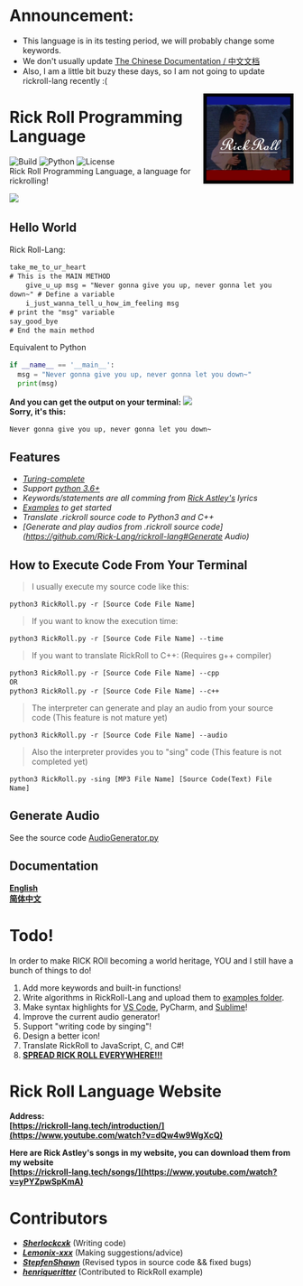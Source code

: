 # Announcement:
- This language is in its testing period, we will probably change some keywords.
- We don't usually update [The Chinese Documentation / 中文文档](https://github.com/Rick-Lang/rickroll-lang/blob/main/doc-Ch.md)
- Also, I am a little bit buzy these days, so I am not going to update rickroll-lang recently :(

<img src="img/ico1.jpg" align="right" width="160" height="160"/>

# Rick Roll Programming Language

![Build](https://img.shields.io/badge/Build-passing-orange?style=for-the-badge&logo=appveyor)
![Python](https://img.shields.io/badge/Python-3.6%2B-brightgreen?style=for-the-badge&logo=appveyor)
![License](https://img.shields.io/badge/License-MIT-red?style=for-the-badge&logo=appveyor)
<br>
Rick Roll Programming Language, a language for rickrolling!
<br>

![](https://repository-images.githubusercontent.com/367934588/4a27ae00-b73b-11eb-801b-36dd1756dc93)

## Hello World
Rick Roll-Lang:
```
take_me_to_ur_heart                                                      # This is the MAIN METHOD
    give_u_up msg = "Never gonna give you up, never gonna let you down~" # Define a variable
    i_just_wanna_tell_u_how_im_feeling msg                               # print the "msg" variable
say_good_bye                                                             # End the main method
```
Equivalent to Python
```python
if __name__ == '__main__':
  msg = "Never gonna give you up, never gonna let you down~"
  print(msg)

```

**And you can get the output on your terminal:**
![](https://preview.redd.it/w2n81iqx37p51.gif?format=png8&s=a5619fa00938c2aa817496ddd9eceda8a727324c)
<br>
**Sorry, it's this:**
```
Never gonna give you up, never gonna let you down~
```

## Features
- *[Turing-complete](https://en.wikipedia.org/wiki/Turing_completeness)*
- *Support [python 3.6+](https://www.python.org/downloads/release/python-3510/)*
- *Keywords/statements are all comming from [Rick Astley's](https://en.wikipedia.org/wiki/Rick_Astley) lyrics*
- *[Examples](https://github.com/Rick-Lang/rickroll-lang/tree/main/examples) to get started*
- *Translate .rickroll source code to Python3 and C++*
- *[Generate and play audios from .rickroll source code](https://github.com/Rick-Lang/rickroll-lang#Generate Audio)*

## How to Execute Code From Your Terminal
> I usually execute my source code like this:
```
python3 RickRoll.py -r [Source Code File Name]
```
> If you want to know the execution time:
```
python3 RickRoll.py -r [Source Code File Name] --time
```
> If you want to translate RickRoll to C++: (Requires g++ compiler)
```
python3 RickRoll.py -r [Source Code File Name] --cpp
OR
python3 RickRoll.py -r [Source Code File Name] --c++
```
> The interpreter can generate and play an audio from your source code (This feature is not mature yet)
```
python3 RickRoll.py -r [Source Code File Name] --audio
```
> Also the interpreter provides you to "sing" code (This feature is not completed yet)
```
python3 RickRoll.py -sing [MP3 File Name] [Source Code(Text) File Name]
```

## Generate Audio
See the source code [AudioGenerator.py](https://github.com/Rick-Lang/rickroll-lang/blob/main/src-py/AudioGenerator.py)

## Documentation
**[English](https://github.com/Rick-Lang/rickroll-lang/blob/main/doc.md)**
<br>
**[简体中文](https://github.com/Rick-Lang/rickroll-lang/blob/main/doc-Ch.md)**

# Todo!
In order to make RICK ROll becoming a world heritage, YOU and I still have a bunch of things to do!
1. Add more keywords and built-in functions!
2. Write algorithms in RickRoll-Lang and upload them to [examples folder](examples).
3. Make syntax highlights for [VS Code](https://code.visualstudio.com/api/language-extensions/syntax-highlight-guide), PyCharm, and [Sublime](https://www.sublimetext.com/docs/syntax.html)!
4. Improve the current audio generator!
5. Support "writing code by singing"!
6. Design a better icon!
7. Translate RickRoll to JavaScript, C, and C#!
8. [**SPREAD RICK ROLL EVERYWHERE!!!**](https://www.youtube.com/watch?v=dQw4w9WgXcQ)

# Rick Roll Language Website
**Address:**
<br>
**[https://rickroll-lang.tech/introduction/](https://www.youtube.com/watch?v=dQw4w9WgXcQ)**

**Here are Rick Astley's songs in my website, you can download them from my website**
<br>
**[https://rickroll-lang.tech/songs/](https://www.youtube.com/watch?v=yPYZpwSpKmA)**

# Contributors
- _**[Sherlockcxk](https://github.com/Sherlockcxk)**_   (Writing code)
- _**[Lemonix-xxx](https://github.com/Lemonix-xxx)**_   (Making suggestions/advice)
- _**[StepfenShawn](https://github.com/StepfenShawn)**_  (Revised typos in source code && fixed bugs)
- _**[henriqueritter](https://github.com/henriqueritter)**_   (Contributed to RickRoll example)
